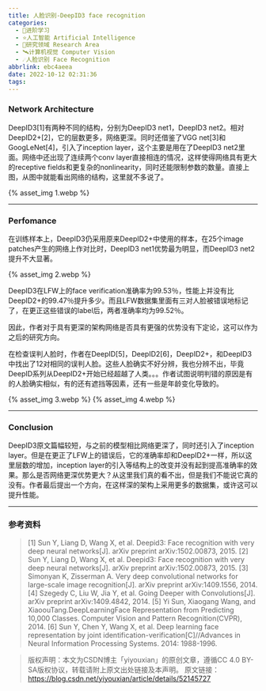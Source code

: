```yaml
---
title: 人脸识别-DeepID3 face recognition
categories:
  - 🌙进阶学习
  - ⭐人工智能 Artificial Intelligence
  - 💫研究领域 Research Area
  - 🛰️计算机视觉 Computer Vision
  - ☄️人脸识别 Face Recognition
abbrlink: ebc4aeea
date: 2022-10-12 02:31:36
tags:
---
```


### Network Architecture

DeepID3[1]有两种不同的结构，分别为DeepID3 net1，DeepID3 net2。相对DeepID2+[2]，它的层数更多，网络更深。同时还借鉴了VGG net[3]和GoogLeNet[4]，引入了inception layer，这个主要是用在了DeepID3 net2里面。网络中还出现了连续两个conv layer直接相连的情况，这样使得网络具有更大的receptive fields和更复杂的nonlinearity，同时还能限制参数的数量。直接上图，从图中就能看出网络的结构，这里就不多说了。

{% asset_img 1.webp %}

<!--more-->

***

### Perfomance

在训练样本上，DeepID3仍采用原来DeepID2+中使用的样本，在25个image patches产生的网络上作对比时，DeepID3 net1优势最为明显，而DeepID3 net2提升不大显著。

{% asset_img 2.webp %}

DeepID3在LFW上的face verification准确率为99.53％，性能上并没有比DeepID2+的99.47％提升多少。而且LFW数据集里面有三对人脸被错误地标记了，在更正这些错误的label后，两者准确率均为99.52％。

因此，作者对于具有更深的架构网络是否具有更强的优势没有下定论，这可以作为之后的研究方向。

在检查误判人脸时，作者在DeepID[5]，DeepID2[6]，DeepID2+，和DeepID3中找出了12对相同的误判人脸。这些人脸确实不好分辨，我也分辨不出，毕竟DeepID系列从DeepID2+开始已经超越了人类。。。作者试图说明判错的原因是有的人脸确实相似，有的还有遮挡等因素，还有一些是年龄变化导致的。

{% asset_img 3.webp %}
{% asset_img 4.webp %}

***

### Conclusion

DeepID3原文篇幅较短，与之前的模型相比网络更深了，同时还引入了inception layer。但是在更正了LFW上的错误后，它的准确率却和DeepID2+一样，所以这里层数的增加，inception layer的引入等结构上的改变并没有起到提高准确率的效果。那么是否网络更深优势更大？从这里我们真的看不出，但是我们不能说它真的没有。作者最后提出一个方向，在这样深的架构上采用更多的数据集，或许这可以提升性能。

***

### 参考资料

> [1] Sun Y, Liang D, Wang X, et al. Deepid3: Face recognition with very deep neural networks[J]. arXiv preprint arXiv:1502.00873, 2015.
> [2] Sun Y, Liang D, Wang X, et al. Deepid3: Face recognition with very deep neural networks[J]. arXiv preprint arXiv:1502.00873, 2015.
> [3] Simonyan K, Zisserman A. Very deep convolutional networks for large-scale image recognition[J]. arXiv preprint arXiv:1409.1556, 2014.
> [4] Szegedy C, Liu W, Jia Y, et al. Going Deeper with Convolutions[J]. arXiv preprint arXiv:1409.4842, 2014.
> [5] Yi Sun, Xiaogang Wang, and XiaoouTang.DeepLearningFace Representation from Predicting 10,000 Classes. Computer Vision and Pattern Recognition(CVPR), 2014.
> [6] Sun Y, Chen Y, Wang X, et al. Deep learning face representation by joint identification-verification[C]//Advances in Neural Information Processing Systems. 2014: 1988-1996.

> 版权声明：本文为CSDN博主「yiyouxian」的原创文章，遵循CC 4.0 BY-SA版权协议，转载请附上原文出处链接及本声明。
> 原文链接：https://blog.csdn.net/yiyouxian/article/details/52145727
